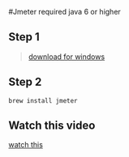 #Jmeter
required java 6 or higher
## Step 1
> [download for windows](http://sourceforge.net/projects/jmeterforwindows/files/JMeter%202.12_2.3%20for%20Windows.exe/download)

## Step 2
```
brew install jmeter
```
## Watch this video
[watch this](https://www.youtube.com/watch?v=cv7KqxaLZd8)
